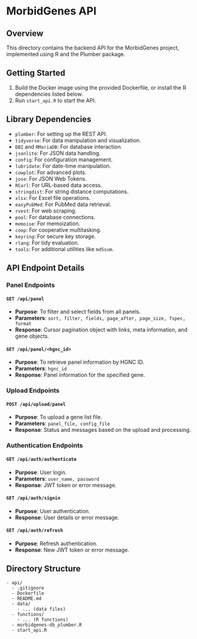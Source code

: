# MorbidGenes API

## Overview

This directory contains the backend API for the MorbidGenes project, implemented using R and the Plumber package.


## Getting Started

1. Build the Docker image using the provided Dockerfile, or install the R dependencies listed below.
2. Run `start_api.R` to start the API.


## Library Dependencies

- `plumber`: For setting up the REST API.
- `tidyverse`: For data manipulation and visualization.
- `DBI` and `RMariaDB`: For database interaction.
- `jsonlite`: For JSON data handling.
- `config`: For configuration management.
- `lubridate`: For date-time manipulation.
- `cowplot`: For advanced plots.
- `jose`: For JSON Web Tokens.
- `RCurl`: For URL-based data access.
- `stringdist`: For string distance computations.
- `xlsx`: For Excel file operations.
- `easyPubMed`: For PubMed data retrieval.
- `rvest`: For web scraping.
- `pool`: For database connections.
- `memoise`: For memoization.
- `coop`: For cooperative multitasking.
- `keyring`: For secure key storage.
- `rlang`: For tidy evaluation.
- `tools`: For additional utilities like `md5sum`.


## API Endpoint Details

### Panel Endpoints

#### `GET /api/panel`

- **Purpose**: To filter and select fields from all panels.
- **Parameters**: `sort, filter, fields, page_after, page_size, fspec, format`
- **Response**: Cursor pagination object with links, meta information, and gene objects.

#### `GET /api/panel/<hgnc_id>`

- **Purpose**: To retrieve panel information by HGNC ID.
- **Parameters**: `hgnc_id`
- **Response**: Panel information for the specified gene.

### Upload Endpoints

#### `POST /api/upload/panel`

- **Purpose**: To upload a gene list file.
- **Parameters**: `panel_file, config_file`
- **Response**: Status and messages based on the upload and processing.

### Authentication Endpoints

#### `GET /api/auth/authenticate`

- **Purpose**: User login.
- **Parameters**: `user_name, password`
- **Response**: JWT token or error message.

#### `GET /api/auth/signin`

- **Purpose**: User authentication.
- **Response**: User details or error message.

#### `GET /api/auth/refresh`

- **Purpose**: Refresh authentication.
- **Response**: New JWT token or error message.


## Directory Structure

```
- api/
  - .gitignore
  - Dockerfile
  - README.md
  - data/
    - ... (data files)
  - functions/
    - ... (R functions)
  - morbidgenes-db_plumber.R
  - start_api.R
```